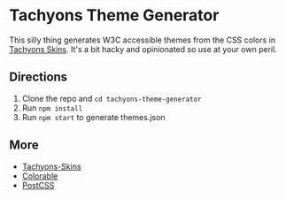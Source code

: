 # Tachyons Theme Generator

This silly thing generates W3C accessible themes from the CSS colors in [Tachyons Skins](http://github.com/tachyons-css/tachyons-skins). It's a bit hacky and opinionated so use at your own peril.

## Directions

1. Clone the repo and `cd tachyons-theme-generator`
2. Run `npm install`
3. Run `npm start` to generate themes.json

## More

* [Tachyons-Skins](http://github.com/tachyons-css/tachyons-skins)
* [Colorable](http://github.com/jxnblk/colorable)
* [PostCSS](http://postcss.org)
